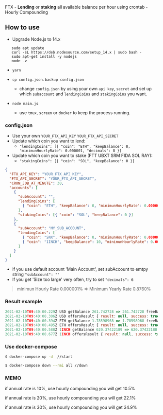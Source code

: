 FTX - **Lending** or **staking** all available balance per hour using crontab - Hourly Compounding


## How to use

- Upgrade Node.js to 14.x

```
   sudo apt update
   curl -sL https://deb.nodesource.com/setup_14.x | sudo bash -
   sudo apt-get install -y nodejs
   node -v
```

- `yarn`

- `cp config.json.backup config.json`

  - change `config.json` by using your own `api key`, `secret` and set up which `subaccount` and `lendingCoins` and `stakingCoins` you want.

- `node main.js`

  - use `tmux`, `screen` or `docker` to keep the process running.

### config.json

* Use your own `YOUR_FTX_API_KEY` `YOUR_FTX_API_SECRET`
* Update which coin you want to lend:
   * `"lendingCoins": [{ "coin": "ETH", "keepBalance": 0, "minimunHourlyRate": 0.000001, "decimals": 8 }]`
* Update which coin you want to stake (FTT UBXT SRM FIDA SOL RAY):
   * `"stakingCoins": [{ "coin": "SOL", "keepBalance": 0 }]`


```json
{
  "FTX_API_KEY": "YOUR_FTX_API_KEY",
  "FTX_API_SECRET": "YOUR_FTX_API_SECRET",
  "CRON_JOB_AT_MINUTE": 30,
  "accounts": [
    {
      "subAccount": "",
      "lendingCoins": [
        { "coin": "ETH", "keepBalance": 0, "minimunHourlyRate": 0.000001, "decimals": 8 }
      ],
      "stakingCoins": [{ "coin": "SOL", "keepBalance": 0 }]
    },
    {
      "subAccount": "MY_SUB_ACCOUNT",
      "lendingCoins": [
        { "coin": "SNX", "keepBalance": 0, "minimunHourlyRate": 0.000001, "decimals": 8 }
        { "coin": "1INCH", "keepBalance": 10, "minimunHourlyRate": 0.000001 , "decimals": 8 }
      ]
    }
  ]
}
```

- If you use default account 'Main Account', set subAccount to emtpy string `"subAccount": ""`
- If you get 'Size too large' very often, try to set `"decimals": 6`

> minimun Hourly Rate 0.000001% => Minimum Yearly Rate 0.8760%

### Result example

```js
2021-02-10T09:40:00.229Z USD getBalance 261.742728 => 261.742728 freeBalance 0.23926331
2021-02-10T09:40:00.306Z USD offersResult { result: null, success: true } 261.742728
2021-02-10T09:40:00.394Z ETH getBalance 1.78598968 => 1.78598968 freeBalance 0.00013262
2021-02-10T09:40:00.495Z ETH offersResult { result: null, success: true } 1.78598968
2021-02-10T09:40:00.588Z 1INCH getBalance 620.37422189 => 620.37422188 freeBalance 0.0473561
2021-02-10T09:40:00.677Z 1INCH offersResult { result: null, success: true } 620.37422188
```

### Use docker-compose

```bash
$ docker-compose up -d  //start
```

```bash
$ docker-compose down --rmi all //down
```

### MEMO

if annual rate is 10%, use hourly compounding you will get 10.5%

if annual rate is 20%, use hourly compounding you will get 22.1%

if annual rate is 30%, use hourly compounding you will get 34.9%
